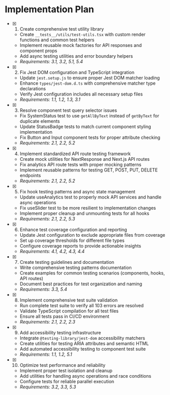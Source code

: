 # Implementation Plan

- [x] 1. Create comprehensive test utility library
  - Create `__tests__/utils/test-utils.tsx` with custom render functions and common test helpers
  - Implement reusable mock factories for API responses and component props
  - Add async testing utilities and error boundary helpers
  - _Requirements: 3.1, 3.2, 5.1, 5.4_

- [x] 2. Fix Jest DOM configuration and TypeScript integration
  - Update `jest.setup.js` to ensure proper Jest DOM matcher loading
  - Enhance `types/jest-dom.d.ts` with comprehensive matcher type declarations
  - Verify Jest configuration includes all necessary setup files
  - _Requirements: 1.1, 1.2, 1.3, 3.1_

- [x] 3. Resolve component test query selector issues
  - Fix SystemStatus test to use `getAllByText` instead of `getByText` for duplicate elements
  - Update StatusBadge tests to match current component styling implementation
  - Fix Button and Input component tests for proper attribute checking
  - _Requirements: 2.1, 2.2, 5.2_

- [x] 4. Implement standardized API route testing framework
  - Create mock utilities for NextResponse and Next.js API routes
  - Fix analytics API route tests with proper mocking patterns
  - Implement reusable patterns for testing GET, POST, PUT, DELETE endpoints
  - _Requirements: 2.1, 2.2, 5.2_

- [x] 5. Fix hook testing patterns and async state management
  - Update useAnalytics test to properly mock API services and handle async operations
  - Fix useSlider test to be more resilient to implementation changes
  - Implement proper cleanup and unmounting tests for all hooks
  - _Requirements: 2.1, 2.2, 5.3_

- [x] 6. Enhance test coverage configuration and reporting
  - Update Jest configuration to exclude appropriate files from coverage
  - Set up coverage thresholds for different file types
  - Configure coverage reports to provide actionable insights
  - _Requirements: 4.1, 4.2, 4.3, 4.4_

- [x] 7. Create testing guidelines and documentation
  - Write comprehensive testing patterns documentation
  - Create examples for common testing scenarios (components, hooks, API routes)
  - Document best practices for test organization and naming
  - _Requirements: 3.3, 5.4_

- [x] 8. Implement comprehensive test suite validation
  - Run complete test suite to verify all 103 errors are resolved
  - Validate TypeScript compilation for all test files
  - Ensure all tests pass in CI/CD environment
  - _Requirements: 2.1, 2.2, 2.3_

- [x] 9. Add accessibility testing infrastructure
  - Integrate `@testing-library/jest-dom` accessibility matchers
  - Create utilities for testing ARIA attributes and semantic HTML
  - Add automated accessibility testing to component test suite
  - _Requirements: 1.1, 1.2, 5.1_

- [x] 10. Optimize test performance and reliability
  - Implement proper test isolation and cleanup
  - Add utilities for handling async operations and race conditions
  - Configure tests for reliable parallel execution
  - _Requirements: 3.2, 3.3, 5.3_